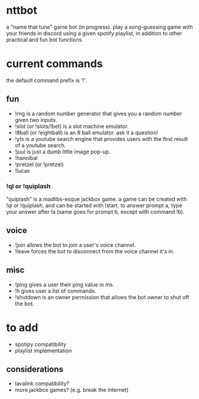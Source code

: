 # nttbot
a "name that tune" game bot (in progress). play a song-guessing game with your friends in discord using a given spotify playlist, in addition to other practical and fun bot functions.

# current commands
the default command prefix is '!'.

## fun
- !rng is a random number generator that gives you a random number given two inputs.
- !slot (or !slots/!bet) is a slot machine emulator.
- !8ball (or !eightball) is an 8 ball emulator. ask it a question!
- !yts is a youtube search engine that provides users with the first result of a youtube search.
- !juul is just a dumb little image pop-up.
- !hannibal 
- !pretzel (or !pretzel)
- !lucas
### !ql or !quiplash
"quiplash" is a madlibs-esque jackbox game. a game can be created with !ql or !quiplash, and can be started with !start. to answer prompt a, type your answer after !a (same goes for prompt b, except with command !b).

## voice
- !join allows the bot to join a user's voice channel.
- !leave forces the bot to disconnect from the voice channel it's in.

## misc
- !ping gives a user their ping value in ms.
- !h gives user a list of commands.
- !shutdown is an owner permission that allows the bot owner to shut off the bot.

# to add
- spotipy compatibility
- playlist implementation

## considerations 
- lavalink compatibility?
- more jackbox games? (e.g. break the internet)
